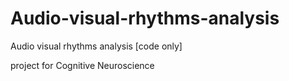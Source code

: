 # Audio-visual-rhythms-analysis
Audio visual rhythms analysis [code only]

project for Cognitive Neuroscience
